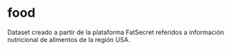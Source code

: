 # food
Dataset creado a partir  de la plataforma FatSecret referidos a información nutricional de alimentos de la región USA.
